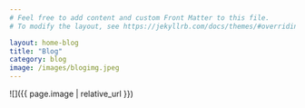 ```yaml
---
# Feel free to add content and custom Front Matter to this file.
# To modify the layout, see https://jekyllrb.com/docs/themes/#overriding-theme-defaults

layout: home-blog
title: "Blog"
category: blog
image: /images/blogimg.jpeg
---
```


![]({{ page.image | relative_url }})